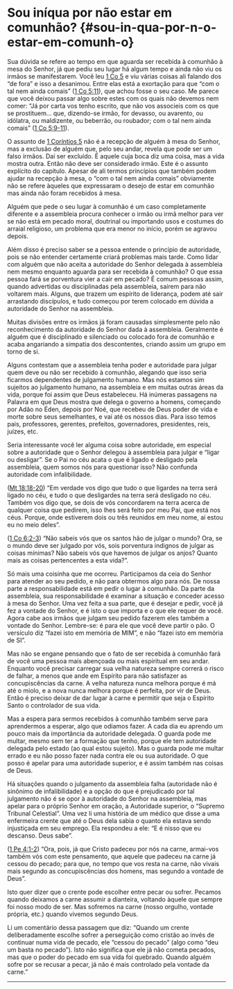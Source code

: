 # Sou iníqua por não estar em comunhão? {#sou-in-qua-por-n-o-estar-em-comunh-o}

Sua dúvida se refere ao tempo em que aguarda ser recebida à comunhão à mesa do Senhor, já que pediu seu lugar há algum tempo e ainda não viu os irmãos se manifestarem. Você leu [1 Co 5](http://bibliaonline.com.br/acf/1co/5) e viu várias coisas ali falando dos “de fora” e isso a desanimou. Entre elas está a exortação para que “com o tal nem ainda comais” ([1 Co 5:11](http://bibliaonline.com.br/acf/1co/5/11)), que achou fosse o seu caso. Me parece que você deixou passar algo sobre estes com os quais não devemos nem comer: “Já por carta vos tenho escrito, que não vos associeis com os que se prostituem... que, dizendo-se irmão, for devasso, ou avarento, ou idólatra, ou maldizente, ou beberrão, ou roubador; com o tal nem ainda comais” ([1 Co 5:9-11](http://bibliaonline.com.br/acf/1co/5/9-11)).

O assunto de [1 Coríntios 5](http://bibliaonline.com.br/acf/1co/5) não é a recepção de alguém à mesa do Senhor, mas a exclusão de alguém que, pelo seu andar, revela que pode ser um falso irmãos. Daí ser excluído. É aquele cuja boca diz uma coisa, mas a vida mostra outra. Então não deve ser considerado irmão. Este é o assunto explícito do capítulo. Apesar de ali termos princípios que também podem ajudar na recepção à mesa, o “com o tal nem ainda comais” obviamente não se refere àqueles que expressaram o desejo de estar em comunhão mas ainda não foram recebidos à mesa.

Alguém que pede o seu lugar à comunhão é um caso completamente diferente e a assembleia procura conhecer o irmão ou irmã melhor para ver se não está em pecado moral, doutrinal ou importando usos e costumes do arraial religioso, um problema que era menor no início, porém se agravou depois.

Além disso é preciso saber se a pessoa entende o princípio de autoridade, pois se não entender certamente criará problemas mais tarde. Como lidar com alguém que não aceita a autoridade do Senhor delegada à assembleia nem mesmo enquanto aguarda para ser recebida à comunhão? O que essa pessoa fará se porventura vier a cair em pecado? É comum pessoas assim, quando advertidas ou disciplinadas pela assembleia, saírem para não voltarem mais. Alguns, que trazem um espírito de liderança, podem até sair arrastando discípulos, e tudo começou por terem colocado em dúvida a autoridade do Senhor na assembleia.

Muitas divisões entre os irmãos já foram causadas simplesmente pelo não reconhecimento da autoridade do Senhor dada à assembleia. Geralmente é alguém que é disciplinado e silenciado ou colocado fora de comunhão e acaba angariando a simpatia dos descontentes, criando assim um grupo em torno de si.

Alguns contestam que a assembleia tenha poder e autoridade para julgar quem deve ou não ser recebido à comunhão, alegando que isso seria ficarmos dependentes de julgamento humano. Mas nós estamos sim sujeitos ao julgamento humano, na assembleia e em muitas outras áreas da vida, porque foi assim que Deus estabeleceu. Há inúmeras passagens na Palavra em que Deus mostra que delega o governo a homens, começando por Adão no Éden, depois por Noé, que recebeu de Deus poder de vida e morte sobre seus semelhantes, e vai até os nossos dias. Para isso temos pais, professores, gerentes, prefeitos, governadores, presidentes, reis, juízes, etc.

Seria interessante você ler alguma coisa sobre autoridade, em especial sobre a autoridade que o Senhor delegou à assembleia para julgar e “ligar ou desligar”. Se o Pai no céu acata o que é ligado e desligado pela assembleia, quem somos nós para questionar isso? Não confunda autoridade com infalibilidade.

([Mt 18:18-20](http://bibliaonline.com.br/acf/mt/18/18-20)) “Em verdade vos digo que tudo o que ligardes na terra será ligado no céu, e tudo o que desligardes na terra será desligado no céu. Também vos digo que, se dois de vós concordarem na terra acerca de qualquer coisa que pedirem, isso lhes será feito por meu Pai, que está nos céus. Porque, onde estiverem dois ou três reunidos em meu nome, aí estou eu no meio deles”.

([1 Co 6:2-3](http://bibliaonline.com.br/acf/1co/6/2-3)) “Não sabeis vós que os santos hão de julgar o mundo? Ora, se o mundo deve ser julgado por vós, sois porventura indignos de julgar as coisas mínimas? Não sabeis vós que havemos de julgar os anjos? Quanto mais as coisas pertencentes a esta vida?”.

Só mais uma coisinha que me ocorreu. Participamos da ceia do Senhor para atender ao seu pedido, e não para obtermos algo para nós. De nossa parte a responsabilidade está em pedir o lugar à comunhão. Da parte da assembleia, sua responsabilidade é examinar a situação e conceder acesso à mesa do Senhor. Uma vez feita a sua parte, que é desejar e pedir, você já fez a vontade do Senhor, e é isto o que importa e o que ele requer de você. Agora cabe aos irmãos que julgam seu pedido fazerem eles também a vontade do Senhor. Lembre-se: é para ele que você deve partir o pão. O versículo diz “fazei isto em memória de MIM”, e não “fazei isto em memória de SI”.

Mas não se engane pensando que o fato de ser recebida à comunhão fará de você uma pessoa mais abençoada ou mais espiritual em seu andar. Enquanto você precisar carregar sua velha natureza sempre correrá o risco de falhar, a menos que ande em Espírito para não satisfazer as concupiscências da carne. A velha natureza nunca melhora porque é má até o miolo, e a nova nunca melhora porque é perfeita, por vir de Deus. Então é preciso deixar de dar lugar à carne e permitir que seja o Espírito Santo o controlador de sua vida.

Mas a espera para sermos recebidos à comunhão também serve para aprendermos a esperar, algo que odiamos fazer. A cada dia eu aprendo um pouco mais da importância da autoridade delegada. O guarda pode me multar, mesmo sem ter a formação que tenho, porque ele tem autoridade delegada pelo estado (ao qual estou sujeito). Mas o guarda pode me multar errado e eu não posso fazer nada contra ele ou sua autoridade. O que posso é apelar para uma autoridade superior, e é assim também nas coisas de Deus.

Há situações quando o julgamento da assembleia falha (autoridade não é sinônimo de infalibilidade) e a opção do que é prejudicado por tal julgamento não é se opor à autoridade do Senhor na assembleia, mas apelar para o próprio Senhor em oração, a Autoridade superior, o “Supremo Tribunal Celestial”. Uma vez li uma história de um médico que disse a uma enfermeira crente que até o Deus dela sabia o quanto ela estava sendo injustiçada em seu emprego. Ela respondeu a ele: “E é nisso que eu descanso. Deus sabe”.

([1 Pe 4:1-2](http://bibliaonline.com.br/acf/1pe/4/1-2)) “Ora, pois, já que Cristo padeceu por nós na carne, armai-vos também vós com este pensamento, que aquele que padeceu na carne já cessou do pecado; para que, no tempo que vos resta na carne, não vivais mais segundo as concupiscências dos homens, mas segundo a vontade de Deus”.

Isto quer dizer que o crente pode escolher entre pecar ou sofrer. Pecamos quando deixamos a carne assumir a dianteira, voltando àquele que sempre foi nosso modo de ser. Mas sofremos na carne (nosso orgulho, vontade própria, etc.) quando vivemos segundo Deus.

Li um comentário dessa passagem que diz: “Quando um crente deliberadamente escolhe sofrer a perseguição como cristão ao invés de continuar numa vida de pecado, ele “cessou do pecado” (algo como “deu um basta no pecado”). Isto não significa que ele já não cometa pecados, mas que o poder do pecado em sua vida foi quebrado. Quando alguém sofre por se recusar a pecar, já não é mais controlado pela vontade da carne.”

*****